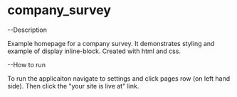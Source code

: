 # company_survey



--Description

Example homepage for a company survey. It demonstrates styling and example of display inline-block. Created with html and css.

--How to run

To run the applicaiton navigate to settings and click pages row (on left hand side). Then click the "your site is live at" link.
